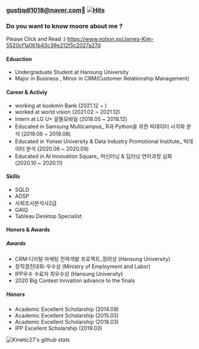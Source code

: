 ### gustjqdl1018@naver.com👋 [![Hits](https://hits.seeyoufarm.com/api/count/incr/badge.svg?url=https%3A%2F%2Fgithub.com%2Fgustjqdl&count_bg=%2379C83D&title_bg=%234B4444&icon=reverbnation.svg&icon_color=%23CB6868&title=hits&edge_flat=True)](https://hits.seeyoufarm.com)

### Do you want to know moore about me ? 
Please Click and Read :) 
https://www.notion.so/James-Kim-5520cf1a061b43c39e212f5c2027a27d

#### Eduaction 

  * Undergraduate Student at Hansung University
  * Major in Business , Minor in CRM(Customer Relationship Management)
  
  
#### Career & Activiy
  * working at kookmin Bank (2021.12 ~ )
  * worked at world vision (2021.02 ~ 2021.12)
  * Intern at LG U+ 알뜰모바일  (2018.05 ~ 2018.12)
  * Educated in Samsung Multicampus_ R과 Python을 위한 빅데이터 시각화 분석 (2019.06 ~ 2019.08)
  * Educated in Yonsei University & Data Industry Promotional Institute_ 빅데이터 분석 (2020.06 ~ 2020.09)
  * Educated in AI Innovation Square_ 머신러닝 & 딥러닝 언어과정 심화 (2020.10 ~ 2020.11)
  
  
  
#### Skills
  * SQLD 
  * ADSP 
  * 사회조사분석사2급 
  * GAIQ
  * Tableau Desktop Specialist
  
#### Honors & Awards
  ##### Awards
  * CRM·디지털 마케팅 전략개발 프로젝트_장려상 (Hansung University)
  * 창직경진대회-우수상 (Ministry of Employment and Labor)
  * IPP우수 수료자 최우수상 (Hansung University)
  * 2020 Big Contest Innvation advance to the finals
  
  
  ##### Honors
  * Academic Excellent Scholarship (2014.09)
  * Academic Excellent Scholarship (2015.03)
  * Academic Excellent Scholarship (2018.03)
  * IPP Excellent Scholarship (2019.03)
  
  
  
![Kinetic27's github stats](https://github-readme-stats.vercel.app/api?username=gustjqdl&show_icons=true)
